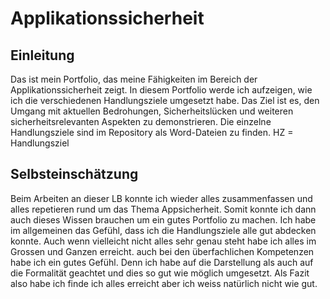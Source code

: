 # Applikationssicherheit

## Einleitung

Das ist mein Portfolio, das meine Fähigkeiten im Bereich der Applikationssicherheit zeigt. In diesem Portfolio werde ich aufzeigen, wie ich die verschiedenen Handlungsziele umgesetzt habe. Das Ziel ist es, den Umgang mit aktuellen Bedrohungen, Sicherheitslücken und weiteren sicherheitsrelevanten Aspekten zu demonstrieren. Die einzelne Handlungsziele sind im Repository als Word-Dateien zu finden. HZ = Handlungsziel

## Selbsteinschätzung 

Beim Arbeiten an dieser LB konnte ich wieder alles zusammenfassen und alles repetieren rund um das Thema Appsicherheit. Somit konnte ich dann auch dieses Wissen brauchen um ein gutes Portfolio zu machen. Ich habe im allgemeinen das Gefühl, dass ich die Handlungsziele alle gut abdecken konnte. Auch wenn vielleicht nicht alles sehr genau steht habe ich alles im Grossen und Ganzen erreicht. auch bei den überfachlichen Kompetenzen habe ich ein gutes Gefühl. Denn ich habe auf die Darstellung als auch auf die Formalität geachtet und dies so gut wie möglich umgesetzt. Als Fazit also habe ich finde ich alles erreicht aber ich weiss natürlich nicht wie gut.
